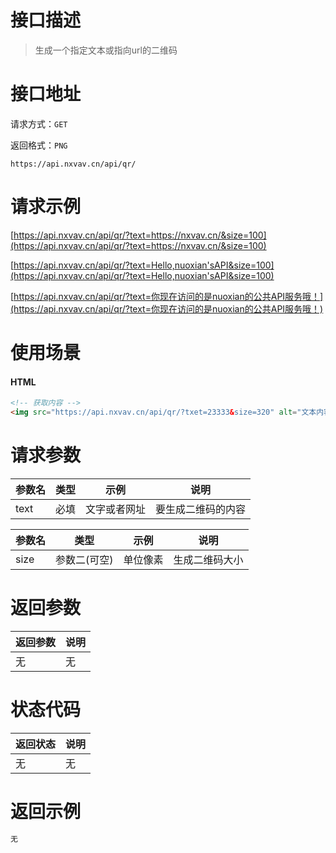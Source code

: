 # 接口描述

> 生成一个指定文本或指向url的二维码

# 接口地址

请求方式：`GET`

返回格式：`PNG`

```API
https://api.nxvav.cn/api/qr/
```

# 请求示例

[https://api.nxvav.cn/api/qr/?text=https://nxvav.cn/&size=100](https://api.nxvav.cn/api/qr/?text=https://nxvav.cn/&size=100)

[https://api.nxvav.cn/api/qr/?text=Hello,nuoxian'sAPI&size=100](https://api.nxvav.cn/api/qr/?text=Hello,nuoxian'sAPI&size=100)

[https://api.nxvav.cn/api/qr/?text=你现在访问的是nuoxian的公共API服务哦！](https://api.nxvav.cn/api/qr/?text=你现在访问的是nuoxian的公共API服务哦！)

# 使用场景

<!-- tabs:start -->

#### **HTML**

```html
<!-- 获取内容 -->
<img src="https://api.nxvav.cn/api/qr/?txet=23333&size=320" alt="文本内容为23333，图片像素大小320" />
```

<!-- tabs:end -->

# 请求参数

| 参数名 | 类型 | 示例 | 说明 |
| ----- | ---- | ---- | ---- |
| text | 必填 | 文字或者网址 | 要生成二维码的内容 |

| 参数名 | 类型 | 示例 | 说明 |
| ----- | ---- | ---- | ---- |
| size | 参数二(可空) | 单位像素 | 生成二维码大小 |

# 返回参数

| 返回参数 | 说明 |
| ------- | ---- |
| 无 | 无 |

# 状态代码

| 返回状态 | 说明 |
| ------- | ---- |
| 无 | 无 |

# 返回示例

```html
无
```
